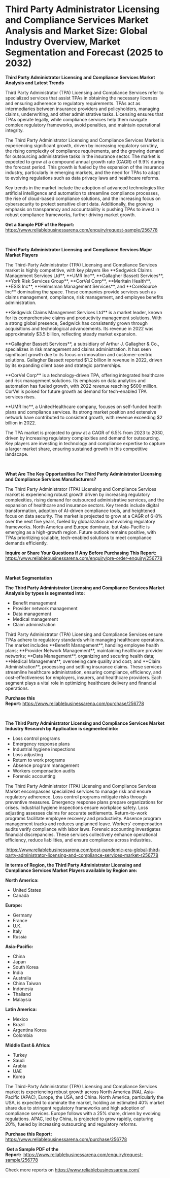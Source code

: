 <p><h1>Third Party Administrator Licensing and Compliance Services Market Analysis and Market Size: Global Industry Overview, Market Segmentation and Forecast (2025 to 2032)</h1></p><p><strong>Third Party Administrator Licensing and Compliance Services Market Analysis and Latest Trends</strong></p>
<p><p>Third Party Administrator (TPA) Licensing and Compliance Services refer to specialized services that assist TPAs in obtaining the necessary licenses and ensuring adherence to regulatory requirements. TPAs act as intermediaries between insurance providers and policyholders, managing claims, underwriting, and other administrative tasks. Licensing ensures that TPAs operate legally, while compliance services help them navigate complex regulatory frameworks, avoid penalties, and maintain operational integrity.</p><p>The Third Party Administrator Licensing and Compliance Services Market is experiencing significant growth, driven by increasing regulatory scrutiny, the rising complexity of compliance requirements, and the growing demand for outsourcing administrative tasks in the insurance sector. The market is expected to grow at a compound annual growth rate (CAGR) of 9.9% during the forecast period. This growth is fueled by the expansion of the insurance industry, particularly in emerging markets, and the need for TPAs to adapt to evolving regulations such as data privacy laws and healthcare reforms.</p><p>Key trends in the market include the adoption of advanced technologies like artificial intelligence and automation to streamline compliance processes, the rise of cloud-based compliance solutions, and the increasing focus on cybersecurity to protect sensitive client data. Additionally, the growing emphasis on transparency and accountability is pushing TPAs to invest in robust compliance frameworks, further driving market growth.</p></p>
<p><strong>Get a Sample PDF of the Report:&nbsp;</strong> <a href="https://www.reliablebusinessarena.com/enquiry/request-sample/256778?utm_campaign=1912&utm_medium=2&utm_source=Github&utm_content=ia&utm_term=21012025&utm_id=third-party-administrator-licensing-and-compliance-services">https://www.reliablebusinessarena.com/enquiry/request-sample/256778</a></p>
<p>&nbsp;</p>
<p><strong>Third Party Administrator Licensing and Compliance Services Major Market Players</strong></p>
<p><p>The Third-Party Administrator (TPA) Licensing and Compliance Services market is highly competitive, with key players like **Sedgwick Claims Management Services Ltd**, **UMR Inc**, **Gallagher Bassett Services**, **York Risk Services Group**, **CorVel Corp**, **Meritain Health**, **ESIS Inc**, **Helmsman Management Services**, and **CoreSource Inc** dominating the space. These companies provide services such as claims management, compliance, risk management, and employee benefits administration.</p><p>**Sedgwick Claims Management Services Ltd** is a market leader, known for its comprehensive claims and productivity management solutions. With a strong global presence, Sedgwick has consistently grown through acquisitions and technological advancements. Its revenue in 2022 was approximately $3.5 billion, reflecting steady market expansion.</p><p>**Gallagher Bassett Services**, a subsidiary of Arthur J. Gallagher & Co., specializes in risk management and claims administration. It has seen significant growth due to its focus on innovation and customer-centric solutions. Gallagher Bassett reported $1.2 billion in revenue in 2022, driven by its expanding client base and strategic partnerships.</p><p>**CorVel Corp** is a technology-driven TPA, offering integrated healthcare and risk management solutions. Its emphasis on data analytics and automation has fueled growth, with 2022 revenue reaching $600 million. CorVel is poised for future growth as demand for tech-enabled TPA services rises.</p><p>**UMR Inc**, a UnitedHealthcare company, focuses on self-funded health plans and compliance services. Its strong market position and extensive network have contributed to consistent growth, with revenue exceeding $2 billion in 2022.</p><p>The TPA market is projected to grow at a CAGR of 6.5% from 2023 to 2030, driven by increasing regulatory complexities and demand for outsourcing. Key players are investing in technology and compliance expertise to capture a larger market share, ensuring sustained growth in this competitive landscape.</p></p>
<p>&nbsp;</p>
<p><strong>What Are The Key Opportunities For Third Party Administrator Licensing and Compliance Services Manufacturers?</strong></p>
<p><p>The Third Party Administrator (TPA) Licensing and Compliance Services market is experiencing robust growth driven by increasing regulatory complexities, rising demand for outsourced administrative services, and the expansion of healthcare and insurance sectors. Key trends include digital transformation, adoption of AI-driven compliance tools, and heightened focus on data security. The market is projected to grow at a CAGR of 6-8% over the next five years, fueled by globalization and evolving regulatory frameworks. North America and Europe dominate, but Asia-Pacific is emerging as a high-growth region. Future outlook remains positive, with TPAs prioritizing scalable, tech-enabled solutions to meet compliance demands efficiently.</p></p>
<p><strong>Inquire or Share Your Questions If Any Before Purchasing This Report:</strong> <a href="https://www.reliablebusinessarena.com/enquiry/pre-order-enquiry/256778?utm_campaign=1912&utm_medium=2&utm_source=Github&utm_content=ia&utm_term=21012025&utm_id=third-party-administrator-licensing-and-compliance-services">https://www.reliablebusinessarena.com/enquiry/pre-order-enquiry/256778</a></p>
<p>&nbsp;</p>
<p><strong>Market Segmentation</strong></p>
<p><strong>The Third Party Administrator Licensing and Compliance Services Market Analysis by types is segmented into:</strong></p>
<p><ul><li>Benefit management</li><li>Provider network management</li><li>Data management</li><li>Medical management</li><li>Claim administration</li></ul></p>
<p><p>Third Party Administrator (TPA) Licensing and Compliance Services ensure TPAs adhere to regulatory standards while managing healthcare operations. The market includes **Benefit Management**, handling employee health plans; **Provider Network Management**, maintaining healthcare provider networks; **Data Management**, organizing and securing health data; **Medical Management**, overseeing care quality and cost; and **Claim Administration**, processing and settling insurance claims. These services streamline healthcare administration, ensuring compliance, efficiency, and cost-effectiveness for employers, insurers, and healthcare providers. Each segment plays a vital role in optimizing healthcare delivery and financial operations.</p></p>
<p><strong>Purchase this Report:&nbsp;</strong><a href="https://www.reliablebusinessarena.com/purchase/256778?utm_campaign=1912&utm_medium=2&utm_source=Github&utm_content=ia&utm_term=21012025&utm_id=third-party-administrator-licensing-and-compliance-services">https://www.reliablebusinessarena.com/purchase/256778</a></p>
<p>&nbsp;</p>
<p><strong>The Third Party Administrator Licensing and Compliance Services Market Industry Research by Application is segmented into:</strong></p>
<p><ul><li>Loss control programs</li><li>Emergency response plans</li><li>Industrial hygiene inspections</li><li>Loss adjusting</li><li>Return to work programs</li><li>Absence program management</li><li>Workers compensation audits</li><li>Forensic accounting</li></ul></p>
<p><p>The Third Party Administrator (TPA) Licensing and Compliance Services Market encompasses specialized services to manage risk and ensure regulatory adherence. Loss control programs mitigate risks through preventive measures. Emergency response plans prepare organizations for crises. Industrial hygiene inspections ensure workplace safety. Loss adjusting assesses claims for accurate settlements. Return-to-work programs facilitate employee recovery and productivity. Absence program management tracks and reduces unplanned leave. Workers' compensation audits verify compliance with labor laws. Forensic accounting investigates financial discrepancies. These services collectively enhance operational efficiency, reduce liabilities, and ensure compliance across industries.</p></p>
<p><a href="https://www.reliablebusinessarena.com/post-pandemic-era-global-third-party-administrator-licensing-and-compliance-services-market-r256778?utm_campaign=1912&utm_medium=2&utm_source=Github&utm_content=ia&utm_term=21012025&utm_id=third-party-administrator-licensing-and-compliance-services">&nbsp;https://www.reliablebusinessarena.com/post-pandemic-era-global-third-party-administrator-licensing-and-compliance-services-market-r256778</a></p>
<p><strong>In terms of Region, the Third Party Administrator Licensing and Compliance Services Market Players available by Region are:</strong></p>
<p>
    <p> <strong> North America: </strong>
        <ul>
            <li>United States</li>
            <li>Canada</li>
        </ul>
        </p> 
    <p> <strong> Europe: </strong>
        <ul>
            <li>Germany</li>
            <li>France</li>
            <li>U.K.</li>
            <li>Italy</li>
            <li>Russia</li>
        </ul>
        </p> 
    <p> <strong> Asia-Pacific: </strong>
        <ul>
            <li>China</li>
            <li>Japan</li>
            <li>South Korea</li>
            <li>India</li>
            <li>Australia</li>
            <li>China Taiwan</li>
            <li>Indonesia</li>
            <li>Thailand</li>
            <li>Malaysia</li>
        </ul>
        </p> 
    <p> <strong> Latin America: </strong>
        <ul>
            <li>Mexico</li>
            <li>Brazil</li>
            <li>Argentina Korea</li>
            <li>Colombia</li>
        </ul>
        </p> 
    <p> <strong> Middle East & Africa: </strong>
        <ul>
            <li>Turkey</li>
            <li>Saudi</li>
            <li>Arabia</li>
            <li>UAE</li>
            <li>Korea</li>
        </ul>
    </p>
    </p>
<p><p>The Third-Party Administrator (TPA) Licensing and Compliance Services market is experiencing robust growth across North America (NA), Asia-Pacific (APAC), Europe, the USA, and China. North America, particularly the USA, is expected to dominate the market, holding an estimated 40% market share due to stringent regulatory frameworks and high adoption of compliance services. Europe follows with a 25% share, driven by evolving regulations. APAC, led by China, is projected to grow rapidly, capturing 20%, fueled by increasing outsourcing and regulatory reforms.</p></p>
<p><strong>Purchase this Report: </strong><a href="https://www.reliablebusinessarena.com/purchase/256778?utm_campaign=1912&utm_medium=2&utm_source=Github&utm_content=ia&utm_term=21012025&utm_id=third-party-administrator-licensing-and-compliance-services">https://www.reliablebusinessarena.com/purchase/256778</a></p>
<p>&nbsp;<strong>Get a Sample PDF of the Report:&nbsp;&nbsp;</strong><a href="https://www.reliablebusinessarena.com/enquiry/request-sample/256778?utm_campaign=1912&utm_medium=2&utm_source=Github&utm_content=ia&utm_term=21012025&utm_id=third-party-administrator-licensing-and-compliance-services">https://www.reliablebusinessarena.com/enquiry/request-sample/256778</a></p>
<p><strong></strong></p>
<p>Check more reports on <a href="https://www.reliablebusinessarena.com/?utm_campaign=1912&utm_medium=2&utm_source=Github&utm_content=ia&utm_term=21012025&utm_id=third-party-administrator-licensing-and-compliance-services">https://www.reliablebusinessarena.com/</a></p>